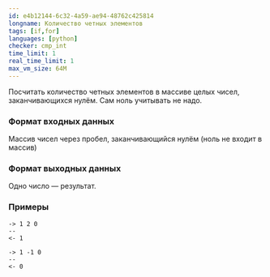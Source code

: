 ```yaml
---
id: e4b12144-6c32-4a59-ae94-48762c425814
longname: Количество четных элементов
tags: [if,for]
languages: [python]
checker: cmp_int
time_limit: 1
real_time_limit: 1
max_vm_size: 64M
---
```



Посчитать количество четных элементов в массиве целых чисел, заканчивающихся нулём. Сам ноль учитывать не надо.

### Формат входных данных

Массив чисел через пробел, заканчивающийся нулём (ноль не входит в массив)

### Формат выходных данных

Одно число — результат.

### Примеры

```
-> 1 2 0
--
<- 1
```

```
-> 1 -1 0
--
<- 0
```
